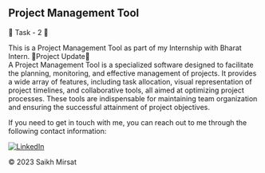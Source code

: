 ## Project Management Tool
🚀 Task - 2 🚀<br>

This is a Project Management Tool as part of my Internship with Bharat Intern.
🚀Project Update🚀<br>
A Project Management Tool is a specialized software designed to facilitate the planning, monitoring, and effective management of projects. It provides a wide array of features, including task allocation, visual representation of project timelines, and collaborative tools, all aimed at optimizing project processes. These tools are indispensable for maintaining team organization and ensuring the successful attainment of project objectives.

If you need to get in touch with me, you can reach out to me through the following contact information:<br>

<a href="https://www.linkedin.com/in/saikhmirsat/"><img alt="LinkedIn" src="https://img.shields.io/badge/linkedin-%230077B5.svg?style=for-the-badge&logo=linkedin&logoColor=white"/></a>



© 2023 Saikh Mirsat
